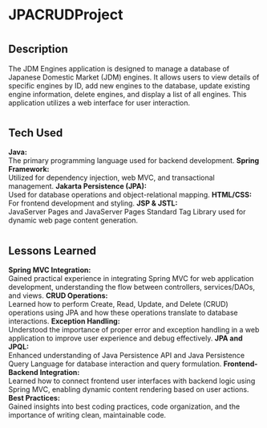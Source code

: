 # <h1>JPACRUDProject</h1>


# <h2>Description</h2>

The JDM Engines application is designed to manage a database of Japanese Domestic Market (JDM) engines. It allows users to view details of specific engines by ID, add new engines to the database, update existing engine information, delete engines, and display a list of all engines. This application utilizes a web interface for user interaction.

# <h2>Tech Used</h2>

<strong>Java:</strong><br> The primary programming language used for backend development.
<strong>Spring Framework:</strong><br> Utilized for dependency injection, web MVC, and transactional management.
<strong>Jakarta Persistence (JPA):</strong><br> Used for database operations and object-relational mapping.
<strong>HTML/CSS:</strong><br> For frontend development and styling.
<strong>JSP & JSTL:</strong><br> JavaServer Pages and JavaServer Pages Standard Tag Library used for dynamic web page content generation.

# <h2>Lessons Learned</h2>

<strong>Spring MVC Integration:</strong><br> Gained practical experience in integrating Spring MVC for web application development, understanding the flow between controllers, services/DAOs, and views.
<strong>CRUD Operations:</strong><br> Learned how to perform Create, Read, Update, and Delete (CRUD) operations using JPA and how these operations translate to database interactions.
<strong>Exception Handling:</strong><br> Understood the importance of proper error and exception handling in a web application to improve user experience and debug effectively.
<strong>JPA and JPQL:</strong><br> Enhanced understanding of Java Persistence API and Java Persistence Query Language for database interaction and query formulation.
<strong>Frontend-Backend Integration:</strong><br> Learned how to connect frontend user interfaces with backend logic using Spring MVC, enabling dynamic content rendering based on user actions.
<strong>Best Practices:</strong><br> Gained insights into best coding practices, code organization, and the importance of writing clean, maintainable code.